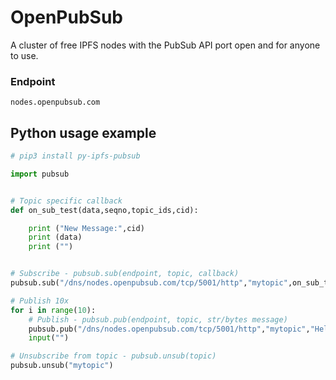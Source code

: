 # OpenPubSub
A cluster of free IPFS nodes with the PubSub API port open and for anyone to use.

### Endpoint
    nodes.openpubsub.com


## Python usage example
```python
# pip3 install py-ipfs-pubsub

import pubsub


# Topic specific callback
def on_sub_test(data,seqno,topic_ids,cid):

	print ("New Message:",cid)
	print (data)
	print ("")


# Subscribe - pubsub.sub(endpoint, topic, callback)
pubsub.sub("/dns/nodes.openpubsub.com/tcp/5001/http","mytopic",on_sub_test)

# Publish 10x
for i in range(10):
	# Publish - pubsub.pub(endpoint, topic, str/bytes message)
	pubsub.pub("/dns/nodes.openpubsub.com/tcp/5001/http","mytopic","Hello World!")
	input("")

# Unsubscribe from topic - pubsub.unsub(topic)
pubsub.unsub("mytopic")
```

